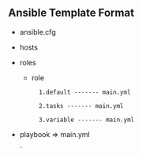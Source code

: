 ## Ansible Template Format

- ansible.cfg

- hosts

- roles
    - role
    
            1.default ------- main.yml
        
            2.tasks ------- main.yml
        
            3.variable ------- main.yml
 
 - playbook
      => main.yml
      
      `
     
